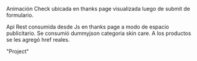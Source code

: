 Animación Check ubicada en thanks page visualizada luego de submit de formulario. 

Api Rest consumida desde Js en thanks page a modo de espacio publicitario. Se consumió dummyjson categoria skin care. A los productos se les agregó href reales. 

"Project" 
